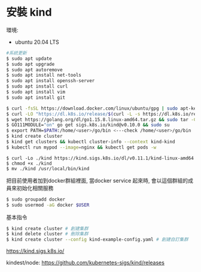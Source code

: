 # 安裝 kind

環境:
- ubuntu 20.04 LTS

```bash
#系統更新
$ sudo apt update
$ sudo apt upgrade
$ sudo apt autoremove
$ sudo apt install net-tools
$ sudo apt install openssh-server
$ sudo apt install curl
$ sudo apt install vim
$ sudo apt install git
```

```bash
$ curl -fsSL https://download.docker.com/linux/ubuntu/gpg | sudo apt-key add - && sudo add-apt-repository "deb [arch=amd64] https://download.docker.com/linux/ubuntu $(lsb_release -cs) stable" && sudo apt-get install docker-ce -y
$ curl -LO "https://dl.k8s.io/release/$(curl -L -s https://dl.k8s.io/release/stable.txt)/bin/linux/amd64/kubectl" && sudo install -o root -g root -m 0755 kubectl /usr/local/bin/kubectl
$ wget https://golang.org/dl/go1.15.8.linux-amd64.tar.gz && sudo tar -C /usr/local -xzf go1.15.8.linux-amd64.tar.gz && export PATH=$PATH:/usr/local/go/bin
$ GO111MODULE="on" go get sigs.k8s.io/kind@v0.10.0 && sudo su
$ export PATH=$PATH:/home/<user>/go/bin <---check /home/<user>/go/bin
$ kind create cluster
$ kind get clusters && kubectl cluster-info --context kind-kind
$ kubectl run mypod --image=nginx && kubectl get pods -w
```

```
$ curl -Lo ./kind https://kind.sigs.k8s.io/dl/v0.11.1/kind-linux-amd64
$ chmod +x ./kind
$ mv ./kind /usr/local/bin/kind
```

把目前使用者加到docker群組裡面, 當docker service 起來時, 會以這個群組的成員來初始化相關服務

```Bash
$ sudo groupadd docker
$ sudo usermod -aG docker $USER
```

基本指令
```Bash
$ kind create cluster # 創建集群
$ kind delete cluster # 刪除集群
$ kind create cluster --config kind-example-config.yaml # 創建自訂集群
```


https://kind.sigs.k8s.io/

kindest/node:
https://github.com/kubernetes-sigs/kind/releases
